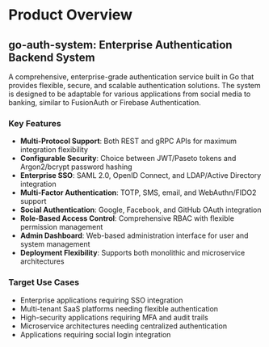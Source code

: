 # Product Overview

## go-auth-system: Enterprise Authentication Backend System

A comprehensive, enterprise-grade authentication service built in Go that provides flexible, secure, and scalable authentication solutions. The system is designed to be adaptable for various applications from social media to banking, similar to FusionAuth or Firebase Authentication.

### Key Features

- **Multi-Protocol Support**: Both REST and gRPC APIs for maximum integration flexibility
- **Configurable Security**: Choice between JWT/Paseto tokens and Argon2/bcrypt password hashing
- **Enterprise SSO**: SAML 2.0, OpenID Connect, and LDAP/Active Directory integration
- **Multi-Factor Authentication**: TOTP, SMS, email, and WebAuthn/FIDO2 support
- **Social Authentication**: Google, Facebook, and GitHub OAuth integration
- **Role-Based Access Control**: Comprehensive RBAC with flexible permission management
- **Admin Dashboard**: Web-based administration interface for user and system management
- **Deployment Flexibility**: Supports both monolithic and microservice architectures

### Target Use Cases

- Enterprise applications requiring SSO integration
- Multi-tenant SaaS platforms needing flexible authentication
- High-security applications requiring MFA and audit trails
- Microservice architectures needing centralized authentication
- Applications requiring social login integration